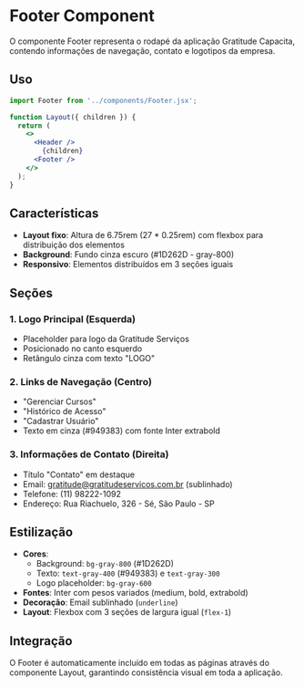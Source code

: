 # Footer Component

O componente Footer representa o rodapé da aplicação Gratitude Capacita, contendo informações de navegação, contato e logotipos da empresa.

## Uso

```jsx
import Footer from '../components/Footer.jsx';

function Layout({ children }) {
  return (
    <>
      <Header />
        {children}
      <Footer />
    </>
  );
}
```

## Características

- **Layout fixo**: Altura de 6.75rem (27 * 0.25rem) com flexbox para distribuição dos elementos
- **Background**: Fundo cinza escuro (#1D262D - gray-800)
- **Responsivo**: Elementos distribuídos em 3 seções iguais

## Seções

### 1. Logo Principal (Esquerda)
- Placeholder para logo da Gratitude Serviços
- Posicionado no canto esquerdo
- Retângulo cinza com texto "LOGO"

### 2. Links de Navegação (Centro)
- "Gerenciar Cursos"
- "Histórico de Acesso" 
- "Cadastrar Usuário"
- Texto em cinza (#949383) com fonte Inter extrabold

### 3. Informações de Contato (Direita)
- Título "Contato" em destaque
- Email: gratitude@gratitudeservicos.com.br (sublinhado)
- Telefone: (11) 98222-1092
- Endereço: Rua Riachuelo, 326 - Sé, São Paulo - SP

## Estilização

- **Cores**: 
  - Background: `bg-gray-800` (#1D262D)
  - Texto: `text-gray-400` (#949383) e `text-gray-300`
  - Logo placeholder: `bg-gray-600`
- **Fontes**: Inter com pesos variados (medium, bold, extrabold)
- **Decoração**: Email sublinhado (`underline`)
- **Layout**: Flexbox com 3 seções de largura igual (`flex-1`)

## Integração

O Footer é automaticamente incluído em todas as páginas através do componente Layout, garantindo consistência visual em toda a aplicação.
